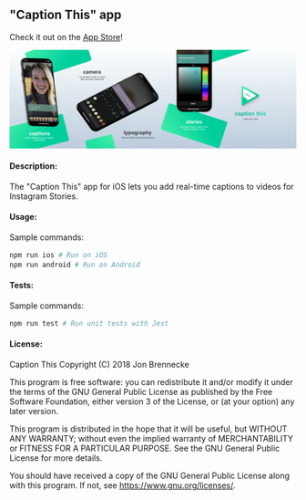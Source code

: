 ## "Caption This" app

Check it out on the [App Store](https://itunes.apple.com/us/app/caption-this/id1449087035?ls=1&mt=8)!

![Screenshot #1](./assets/marketing/App_Store_iPhone_XS_Max_Mockup.png)

#### Description:

The "Caption This" app for iOS lets you add real-time captions to videos for Instagram Stories.

#### Usage:
Sample commands:
```bash
npm run ios # Run on iOS
npm run android # Run on Android
```

#### Tests:
Sample commands:
```bash
npm run test # Run unit tests with Jest
```

#### License:

Caption This
Copyright (C) 2018 Jon Brennecke

This program is free software: you can redistribute it and/or modify
it under the terms of the GNU General Public License as published by
the Free Software Foundation, either version 3 of the License, or
(at your option) any later version.

This program is distributed in the hope that it will be useful,
but WITHOUT ANY WARRANTY; without even the implied warranty of
MERCHANTABILITY or FITNESS FOR A PARTICULAR PURPOSE.  See the
GNU General Public License for more details.

You should have received a copy of the GNU General Public License
along with this program.  If not, see <https://www.gnu.org/licenses/>.
